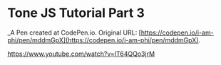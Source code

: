 # Tone JS Tutorial Part 3
 _A Pen created at CodePen.io. Original URL: [https://codepen.io/i-am-phi/pen/mddmGpX](https://codepen.io/i-am-phi/pen/mddmGpX).

 https://www.youtube.com/watch?v=IT64QQo3jrM